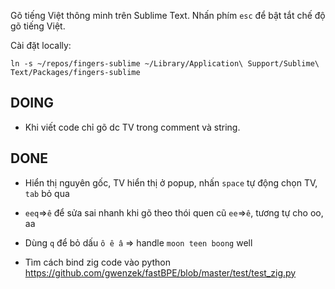 Gõ tiếng Việt thông minh trên Sublime Text. Nhấn phím `esc` để bật tắt chế độ gõ tiếng Việt.

Cài đặt locally:
```
ln -s ~/repos/fingers-sublime ~/Library/Application\ Support/Sublime\ Text/Packages/fingers-sublime
```
## DOING

- Khi viết code chỉ gõ dc TV trong comment và string.

## DONE

- Hiển thị nguyên gốc, TV hiển thị ở popup, nhấn `space` tự động chọn TV, `tab` bỏ qua

- `eeq`=>`ê` để sửa sai nhanh khi gõ theo thói quen cũ `ee`=>`ê`, tương tự cho oo, aa

- Dùng `q` để bỏ dấu `ô ê â` => handle `moon teen boong` well

- Tìm cách bind zig code vào python
  https://github.com/gwenzek/fastBPE/blob/master/test/test_zig.py